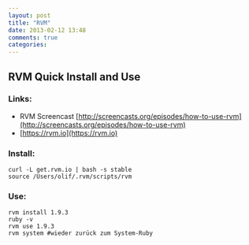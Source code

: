```yaml
---
layout: post
title: "RVM"
date: 2013-02-12 13:48
comments: true
categories: 
---
```

## RVM Quick Install and Use

### Links: 

* RVM Screencast [http://screencasts.org/episodes/how-to-use-rvm](http://screencasts.org/episodes/how-to-use-rvm)
* [https://rvm.io](https://rvm.io)

### Install: 
	curl -L get.rvm.io | bash -s stable
	source /Users/olif/.rvm/scripts/rvm

### Use: 
	rvm install 1.9.3
	ruby -v
	rvm use 1.9.3
	rvm system #wieder zurück zum System-Ruby
